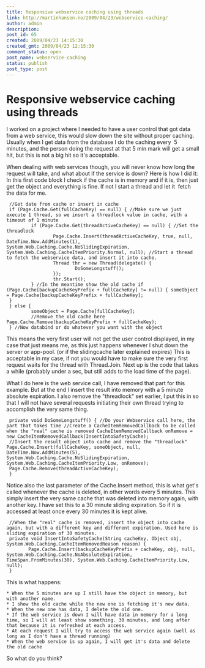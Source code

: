 ```yaml
---
title: Responsive webservice caching using threads
link: http://martinhansen.no/2009/04/23/webservice-caching/
author: admin
description: 
post_id: 65
created: 2009/04/23 14:15:30
created_gmt: 2009/04/23 12:15:30
comment_status: open
post_name: webservice-caching
status: publish
post_type: post
---
```


# Responsive webservice caching using threads

I worked on a project where I needed to have a user control that got data from a web service, this would slow down the site without proper caching. Usually when I get data from the database I do the caching every  5 minutes, and the person doing the request at that 5 min mark will get a small hit, but this is not a big hit so it's acceptable. 

When dealing with web services though, you will never know how long the request will take, and what about if the service is down? Here is how I did it: In this first code block I check if the cache is in memory and if it is, then just get the object and everything is fine. If not I start a thread and let it  fetch the data for me. 
```
 //Get date from cache or insert in cache 
 if (Page.Cache.Get(fullCacheKey) == null) { //Make sure we just execute 1 thread, so we insert a threadlock value in cache, with a timeout of 1 minute 
		 if (Page.Cache.Get(threadActiveCacheKey) == null) { //Set the threadlock 
				 Page.Cache.Insert(threadActiveCacheKey, true, null, DateTime.Now.AddMinutes(1), System.Web.Caching.Cache.NoSlidingExpiration, System.Web.Caching.CacheItemPriority.Normal, null); //Start a thread to fetch the webservice data, and insert it into cache. 
				 Thread thr = new Thread(delegate() {
						 DoSomeLongstuff();
				 });
				 thr.Start();
		 } //In the meantime show the old cache if (Page.Cache[backupCacheKeyPrefix + fullCacheKey] != null) { someObject = Page.Cache[backupCacheKeyPrefix + fullCacheKey];
 }
 } else {
		 someObject = Page.Cache[fullCacheKey];
		 //Remove the old cache here Page.Cache.Remove(backupCacheKeyPrefix + fullCacheKey);
 } //Now databind or do whatever you want with the object

```
 This means the very first user will not get the user control displayed, in my case that just means me, as this just happens whenever I shut down the server or app-pool. (or if the slidingcache later explained expires) This is acceptable in my case, if not you would have to make sure the very first request waits for the thread with Thread.Join. Next up is the code that takes a while (probably under a sec, but still adds to the load time of the page).

 What I do here is the web service call, I have removed that part for this example. But at the end I insert the result into memory with a 5 minute absolute expiration. I also remove the "threadlock" set earlier, I put this in so that I will not have several requests initiating their own thread trying to accomplish the very same thing. 
```
 private void DoSomeLongstuff() { //Do your Webservice call here, the part that takes time //Create a CacheItemRemovedCallback to be called when the "real" cache is removed CacheItemRemovedCallback onRemove = new CacheItemRemovedCallback(InsertIntoSafetyCache);
 //Insert the result object into cache and remove the "threadlock" Page.Cache.Insert(fullCacheKey, someObject, null, DateTime.Now.AddMinutes(5), System.Web.Caching.Cache.NoSlidingExpiration, System.Web.Caching.CacheItemPriority.Low, onRemove);
 Page.Cache.Remove(threadActiveCacheKey);
 } 
```
 Notice also the last parameter of the Cache.Insert method, this is what get's called whenever the cache is deleted, in other words every 5 minutes. This simply insert the very same cache that was deleted into memory again, with another key. I have set this to a 30 minute sliding expiration. So if it is accessed at least once every 30 minutes it is kept alive. 
```
 //When the "real" cache is removed, insert the object into cache again, but with a different key and different expiration. Used here is sliding expiration of 30 minutes.
 private void InsertIntoSafetyCache(String cacheKey, Object obj, System.Web.Caching.CacheItemRemovedReason reason) {
		Page.Cache.Insert(backupCacheKeyPrefix + cacheKey, obj, null, System.Web.Caching.Cache.NoAbsoluteExpiration, TimeSpan.FromMinutes(30), System.Web.Caching.CacheItemPriority.Low, null);
 }
```
 This is what happens: 

	* When the 5 minutes are up I still have the object in memory, but with another name.
	* I show the old cache while the new one is fetching it's new data.
	* When the new one has data, I delete the old one.
	* If the web service is down I will have data in memory for a long time, so I will at least show something. 30 minutes, and long after that because it is refreshed at each access.
	* At each request I will try to access the web service again (well as long as I don't have a thread running)
	* When the web service is up again, I will get it's data and delete the old cache
So what do you think?
